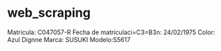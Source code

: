 # web_scraping

Matricula: C047057-R
Fecha de matriculaci=C3=B3n: 24/02/1975
Color: Azul Dignne
Marca: SUSUKI
Modelo:S5617
